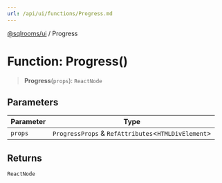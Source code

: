 ```yaml
---
url: /api/ui/functions/Progress.md
---
```

[@sqlrooms/ui](../index.md) / Progress

# Function: Progress()

> **Progress**(`props`): `ReactNode`

## Parameters

| Parameter | Type |
| ------ | ------ |
| `props` | `ProgressProps` & `RefAttributes`<`HTMLDivElement`> |

## Returns

`ReactNode`
